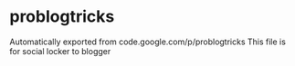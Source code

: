 # problogtricks
Automatically exported from code.google.com/p/problogtricks
This file is for social locker to blogger
